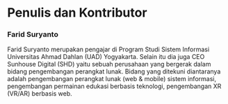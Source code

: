 # Penulis dan Kontributor

### Farid Suryanto

Farid Suryanto merupakan pengajar di Program Studi Sistem Informasi Universitas Ahmad Dahlan (UAD) Yogyakarta. Selain itu dia juga CEO Sunhouse Digital (SHD) yaitu sebuah perusahaan yang bergerak dalam bidang pengembangan perangkat lunak. Bidang yang ditekuni diantaranya adalah pengembangan perangkat lunak (web & mobile) sistem informasi, pengembangan permainan edukasi berbasis teknologi, pengembangan XR (VR/AR) berbasis web.

